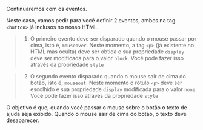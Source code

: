 Continuaremos com os eventos.

Neste caso, vamos pedir para você definir 2 eventos, ambos na tag `<button>` já inclusos no nosso HTML.

> 1. O primeiro evento deve ser disparado quando o mouse passar por cima, isto é, `mouseover`. Neste momento, a tag `<p>` (já existente no HTML mas oculta) deve ser obtida e sua propriedade `display` deve ser modificada para o valor `block`. Você pode fazer isso através da propriedade `style`

> 2. O segundo evento disparado quando o mouse sair de cima do botão, isto é, `mouseout`. Neste momento o rótulo `<p>` deve ser escolhido e sua propriedade `display` modificada para o valor `none`. Você pode fazer isso através da propriedade `style`

O objetivo é que, quando você passar o mouse sobre o botão o texto de ajuda seja exibido. Quando o mouse sair de cima do botão,  o texto deve desaparecer.
